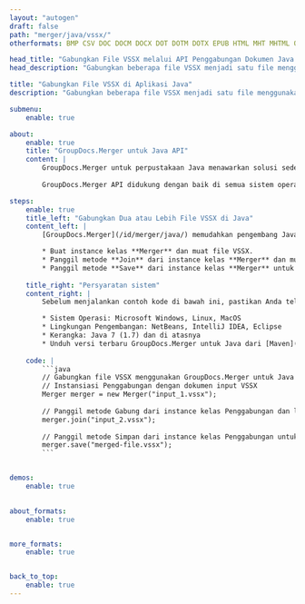 ```yaml
---
layout: "autogen"
draft: false
path: "merger/java/vssx/"
otherformats: BMP CSV DOC DOCM DOCX DOT DOTM DOTX EPUB HTML MHT MHTML ODP ODS ODT OTP OTT PDF PNG POTM POTX PPS PPSM PPSX PPT PPTM PPTX PS RTF TEX TIF TIFF TSV TXT VDX VSDM VSDX VSSM VSTM VSTX VSX VTX XLAM XLS XLSB XLSM XLSX XLT XLTM XLTX XPS

head_title: "Gabungkan File VSSX melalui API Penggabungan Dokumen Java & J2SE"
head_description: "Gabungkan beberapa file VSSX menjadi satu file menggunakan API penggabungan dokumen Java dengan semua data, gaya, dan pemformatan sebagai dokumen sumber."

title: "Gabungkan File VSSX di Aplikasi Java"
description: "Gabungkan beberapa file VSSX menjadi satu file menggunakan API penggabungan dokumen Java. Gabungkan halaman atau rentang halaman yang dipilih dari berbagai dokumen sumber menjadi satu dokumen hasil dengan semua data, gaya, dan pemformatan sebagai dokumen sumber."

submenu:
    enable: true

about:
    enable: true
    title: "GroupDocs.Merger untuk Java API"
    content: |
        GroupDocs.Merger untuk perpustakaan Java menawarkan solusi sederhana untuk menggabungkan & membagi dengan aman antara berbagai format dokumen termasuk PDF, Microsoft Office (Word, Excel, PowerPoint, OneNote), OpenDocument, HTML, gambar dan banyak lainnya dalam aplikasi .NET. Dengan menambahkan hanya beberapa baris kode, lakukan beberapa operasi dokumen seperti memindahkan, menghapus, memutar, menukar, mengekstrak, atau mengubah orientasi halaman di dalam dokumen. API penggabungan dokumen juga mendukung pratinjau halaman dokumen sebagai gambar untuk menganalisis struktur dokumen, pemformatan, dan konten pada halaman.
        
        GroupDocs.Merger API didukung dengan baik di semua sistem operasi utama dan versi Java termasuk J2SE 7.0 (1.7), J2SE 8.0 (1.8) dan Java 10.

steps:
    enable: true
    title_left: "Gabungkan Dua atau Lebih File VSSX di Java"
    content_left: |
        [GroupDocs.Merger](/id/merger/java/) memudahkan pengembang Java untuk menggabungkan beberapa file VSSX dengan menerapkan beberapa langkah mudah.

        * Buat instance kelas **Merger** dan muat file VSSX.
        * Panggil metode **Join** dari instance kelas **Merger** dan muat file VSSX lainnya.
        * Panggil metode **Save** dari instance kelas **Merger** untuk menyimpan dokumen yang digabungkan.
        
    title_right: "Persyaratan sistem"
    content_right: |
        Sebelum menjalankan contoh kode di bawah ini, pastikan Anda telah menginstal prasyarat berikut di sistem Anda.

        * Sistem Operasi: Microsoft Windows, Linux, MacOS
        * Lingkungan Pengembangan: NetBeans, IntelliJ IDEA, Eclipse
        * Kerangka: Java 7 (1.7) dan di atasnya
        * Unduh versi terbaru GroupDocs.Merger untuk Java dari [Maven](https://repository.groupdocs.com/webapp/#/artifacts/browse/tree/General/repo/com/groupdocs/groupdocs-merger)
        
    code: |
        ```java
        // Gabungkan file VSSX menggunakan GroupDocs.Merger untuk Java API
        // Instansiasi Penggabungan dengan dokumen input VSSX
        Merger merger = new Merger("input_1.vssx");
        
        // Panggil metode Gabung dari instance kelas Penggabungan dan lewati jalur dokumen sumber kedua
        merger.join("input_2.vssx");
            
        // Panggil metode Simpan dari instance kelas Penggabungan untuk menyimpan dokumen yang digabungkan
        merger.save("merged-file.vssx");        
        ```        


demos:
    enable: true
        

about_formats:
    enable: true


more_formats:
    enable: true


back_to_top:
    enable: true
---
```

